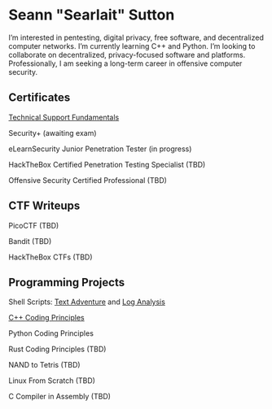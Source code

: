 <h1>Seann "Searlait" Sutton</h1>
I’m interested in pentesting, digital privacy, free software, and decentralized computer networks. I’m currently learning C++ and Python. I’m looking to collaborate on decentralized, privacy-focused software and platforms. Professionally, I am seeking a long-term career in offensive computer security.
<h2>Certificates</h2>

[Technical Support Fundamentals](https://www.coursera.org/account/accomplishments/certificate/JPGQ3YYJJAWB)

Security+ (awaiting exam)

eLearnSecurity Junior Penetration Tester (in progress)

HackTheBox Certified Penetration Testing Specialist (TBD)

Offensive Security Certified Professional (TBD)

<h2>CTF Writeups</h2>

PicoCTF (TBD)

Bandit (TBD)

HackTheBox CTFs (TBD)
<h2>Programming Projects</h2>

Shell Scripts: [Text Adventure](https://github.com/s-sutton/Bash-Text-Adventure) and [Log Analysis](https://github.com/s-sutton/first_shell_script)

[C++ Coding Principles](https://github.com/s-sutton/2020_PROJECTS)

Python Coding Principles

Rust Coding Principles (TBD)

NAND to Tetris (TBD)

Linux From Scratch (TBD)

C Compiler in Assembly (TBD)
